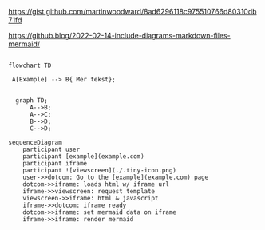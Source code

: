 
https://gist.github.com/martinwoodward/8ad6296118c975510766d80310db71fd

https://github.blog/2022-02-14-include-diagrams-markdown-files-mermaid/


```mermaid

flowchart TD

 A[Example] --> B{ Mer tekst};


``` 


```mermaid
  graph TD;
      A-->B;
      A-->C;
      B-->D;
      C-->D;
```
```mermaid
sequenceDiagram
    participant user
    participant [example](example.com)
    participant iframe
    participant ![viewscreen](./.tiny-icon.png)
    user->>dotcom: Go to the [example](example.com) page
    dotcom->>iframe: loads html w/ iframe url
    iframe->>viewscreen: request template
    viewscreen->>iframe: html & javascript
    iframe->>dotcom: iframe ready
    dotcom->>iframe: set mermaid data on iframe
    iframe->>iframe: render mermaid
```
